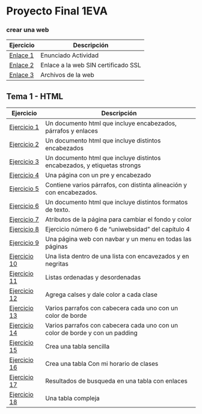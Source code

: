 # Proyecto Final 1EVA
### crear una web
Ejercicio  | Descripción
-----------|--------------
[Enlace 1](http://docs.google.com/document/d/18Ru8RTDNnfByqD1XmgBmsbB0heMsepe_rTok2kAbi34/edit?usp=sharing_blank)  | Enunciado Actividad
<a href="http://paginaweb.kesug.com/index-en.html" target="_blank">Enlace 2</a> | Enlace a la web SIN certificado SSL
[Enlace 3](/Tema1/PaginaWeb) | Archivos de la web



## Tema 1 - HTML

Ejercicio  | Descripción
-----------|--------------
 [Ejercicio 1](/Tema1/Ejercicio1.html)         | Un documento html que incluye encabezados, párrafos y enlaces
 [Ejercicio 2](/Tema1/Ejercicio2.html)         | Un documento html que incluye distintos encabezados
 [Ejercicio 3](/Tema1/Ejercicio3.html)         | Un documento html que incluye distintos encabezados, y etiquetas strongs
 [Ejercicio 4](/Tema1/Ejercicio4.html)         | Una página con un pre y encabezado
 [Ejercicio 5](/Tema1/Ejercicio5.html)         | Contiene varios párrafos, con distinta alineación y con encabezados.
 [Ejercicio 6](/Tema1/Ejercicio6.html)         | Un documento html que incluye distintos formatos de texto.
 [Ejercicio 7](/Tema1/Ejercicio7.html)         | Atributos de la página para cambiar el fondo y color
 [Ejercicio 8](/Tema1/Ejercicio8)         | Ejercicio número 6 de “uniwebsidad” del capítulo 4 
 [Ejercicio 9](/Tema1/Ejercicio9)         | Una página web con navbar y un menu en todas las páginas
 [Ejercicio 10](/Tema1/Ejercicio10)         | Una lista dentro de una lista con encavezados y en negritas
 [Ejercicio 11](/Tema1/Ejercicio11)         | Listas ordenadas y desordenadas
 [Ejercicio 12](/Tema1/Ejercicio12)         | Agrega calses y dale color a cada clase
 [Ejercicio 13](/Tema1/Ejercicio13)         | Varios parrafos con cabecera cada uno con un color de borde
 [Ejercicio 14](/Tema1/Ejercicio14)         | Varios parrafos con cabecera cada uno con un color de borde y con un padding
 [Ejercicio 15](/Tema1/Ejercicio15)         | Crea una tabla sencilla
 [Ejercicio 16](/Tema1/Ejercicio16)         | Crea una tabla Con mi horario de clases
 [Ejercicio 17](/Tema1/Ejercicio17)         | Resultados de busqueda en una tabla con enlaces
 [Ejercicio 18](/Tema1/Ejercicio18)         | Una tabla compleja

